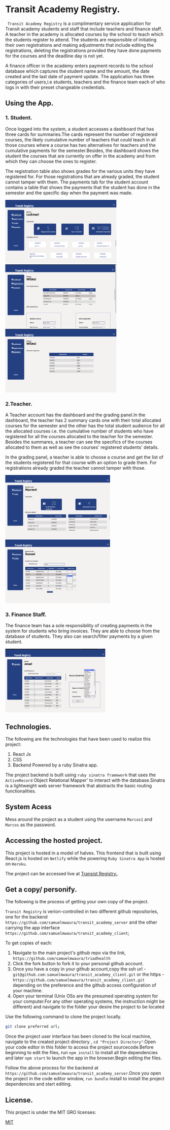 # Transit Academy Registry.

` Transit Academy Registry` is a complimentary service application for Transit academy students and staff that include teachers and finance staff. A teacher in the academy is allocated courses by the school to teach which the students register to attend. The students are responsible of initiating their own registrations and making adjustments that include editing the registrations, deleting the registrations provided they have done payments for the courses and the deadline day is not yet.

A finance officer in the academy enters payment records to the school database which captures the student name  and the amount, the date created and the last date of payment update. The application has three categories of users,i.e students, teachers and the finance team each of who logs in with their preset changeable credentials.

## Using the App.

### 1. Student.
Once logged into the system, a student accesses a dashboard that has three cards for summaries.The cards represent the number of registered courses, the likely cumulative number of teachers that could teach in all those courses where a course has two alternatives for teachers and the cumulative payments for the semester.Besides, the dashboard shows the student the courses that are currently on offer in the academy and from which they can choose the ones to register.

The registration table also shows grades for the various units they have registered for. For those registrations that are already graded, the student cannot tamper with them. The payments tab for the student account contains a table that shows the payments that the student has done in the semester and the specific day when the payment was made.

<p float="left">
  <img src="./public/demos/studentDashboard.png" width="350" height="200"/>
  <img src="./public/demos/studentRegistration.png" width="350" height="200"/> 
  <img src="./public/demos/studentPayment.png" width="350" height="200"/>
</p>

### 2.Teacher.
A Teacher account has the dashboard and the grading panel.In the dashboard, the teacher has 2 summary cards one with their total allocated courses for the semester and the other has the total student audience for all the allocated courses i.e. the cumulative number of students who have registered for all the courses allocated to the teacher for the semester. Besides the summares, a teacher can see the specifics of the courses allocated to them as well as see the courses' registered students' details.

In the grading panel, a teacher is able to choose a course and get the list of the students registered for that course with an option to grade them. For registrations already graded the teacher cannot tamper with those.

<p float="left">
  <img src="./public/demos/teacherDashboard.png" width="330" height="200"/>
  <img src="./public/demos/teacherGrading.png" width="330" height="200"/> 
</p>

### 3. Finance Staff.

The finance team has a sole responsibility of creating payments in the system for students who bring invoices. They are able to choose from the database of students. They also can search/filter payments by a given student.

  <img src="./public/demos/financeView.png" width="315" height="200"/>

## Technologies.

The following are the technologies that have been used to realize this project:
  
  1. React Js
  2. CSS
  3. Backend Powered by a ruby Sinatra app.

The project backend is built using `ruby sinatra framework` that uses the `ActiveRecord` Object Relational Mapper' to interact with the database.Sinatra is a lightweight web server framework that abstracts the basic routing functionalities.

## System Acess

Mess around  the project as a student using the username `Marcos1` and `Marcos` as the password.

## Accessing the hosted project.
   
This project is hosted in a model of halves. This frontend that is built using React.js is hosted on `Netlify` while the powering `Ruby Sinatra App` is hosted on `Heroku`.

The project can be accessed live at [Transist Registry.](https://transitregistry.netlify.app/).

  ## Get a copy/ personify.

The following is the process of getting your own copy of the project.

`Transit Registry` is  verion-controlled in two different github repositories, one for the backend `https://github.com/samuelmwaura/transit_academy_server` and the other carrying the app interface `https://github.com/samuelmwaura/transit_academy_client`;

To get copies of each:
   1. Navigate to the main project's github repo via the link, `https://github.com/samuelmwaura/triadhealth`
   2. Click the fork button to fork it to your personal github account.
   3. Once you have a copy in your github account,copy the ssh url -`git@github.com:samuelmwaura/transit_academy_client.git` or the https - `https://github.com/samuelmwaura/transit_academy_client.git` depending on the preference and the github access configuration of your machine.
   3. Open your terminal (Unix OSs are the presumed operating system for your computer.For any other operating systems, the instruction might be different) and navigate to the folder your desire the project to be located

   Use the following command to clone the project locally.
   ```bash
   git clone preferred url;
   ```
  Once the project user interface has been cloned to the local machine, navigate to the created project directory , `cd "Project Directory"`.Open your code editor in this folder to access the project sourcecode.Before beginning to edit the files, run `npm install` to install all the dependencies and later `npm start` to launch the app in the browser.Begin editing the files.

  Follow the above process for the backend at `https://github.com/samuelmwaura/transit_academy_server`.Once you open the project in the code editor window, `run bundle` install to install the project dependencies and start editing.


     
   ## License.
   This project is under the MIT GRO  licenses:

   [MIT](https://choosealicense.com/licenses/mit/)


